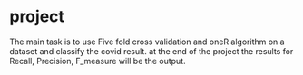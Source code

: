 # project

The main task is to use Five fold cross validation and oneR algorithm on a dataset and classify the covid result.
at the end of the project the results for Recall, Precision, F_measure will be the output.
